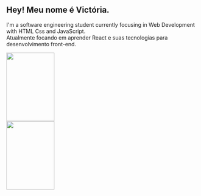 ## Hey! Meu nome é Victória.
  
I'm a software engineering student currently focusing in Web Development with HTML Css and JavaScript.<br> Atualmente 
focando em aprender React e suas tecnologias para desenvolvimento front-end.

<div>
  <img 
       src="https://github-readme-stats.vercel.app/api?username=MiauToofu&theme=dark"
       height="180px"
       width="50%"
  >
  <img 
       src="https://github-readme-stats.vercel.app/api/top-langs/?username=MiauToofu&theme=dark"
       height="180px"
       width="50%"
  >
</div>
